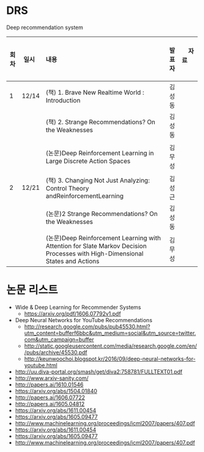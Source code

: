 # DRS
Deep recommendation system

| 회차  | 일시   | 내용                                  | 발표자  |              자료                   |
| ----- |:------:| :-------------------------------------|:-------:|:---------------------------------------- |
| 1 |  12/14  | (책) 1. Brave New Realtime World : Introduction  | 김성동 |                          |
|   |        | (책) 2. Strange Recommendations? On the Weaknesses | 김성동 |   |
|   |        | (논문)Deep Reinforcement Learning in Large Discrete Action Spaces | 김무성 |                                |
| 2 |  12/21 | (책) 3. Changing Not Just Analyzing: Control Theory andReinforcementLearning  | 김성근 |                    |
|   |        | (논문)2 Strange Recommendations? On the Weaknesses | 김성동 |   |
|   |        | (논문)Deep Reinforcement Learning with Attention for Slate Markov Decision Processes with High-Dimensional States and Actions | 김무성 |                                |

# 논문 리스트 
* Wide & Deep Learning for Recommender Systems
  - https://arxiv.org/pdf/1606.07792v1.pdf
* Deep Neural Networks for YouTube Recommendations
  - http://research.google.com/pubs/pub45530.html?utm_content=bufferf6bbc&utm_medium=social&utm_source=twitter.com&utm_campaign=buffer
  - http://static.googleusercontent.com/media/research.google.com/en//pubs/archive/45530.pdf
  - http://keunwoochoi.blogspot.kr/2016/09/deep-neural-networks-for-youtube.html
* http://uu.diva-portal.org/smash/get/diva2:758781/FULLTEXT01.pdf
* http://www.arxiv-sanity.com/
* http://papers.ai/1610.01546
* https://arxiv.org/abs/1504.01840
* http://papers.ai/1606.07722
* http://papers.ai/1605.04812
* https://arxiv.org/abs/1611.00454
* https://arxiv.org/abs/1605.09477
* http://www.machinelearning.org/proceedings/icml2007/papers/407.pdf
* https://arxiv.org/abs/1611.00454
* https://arxiv.org/abs/1605.09477
* http://www.machinelearning.org/proceedings/icml2007/papers/407.pdf
